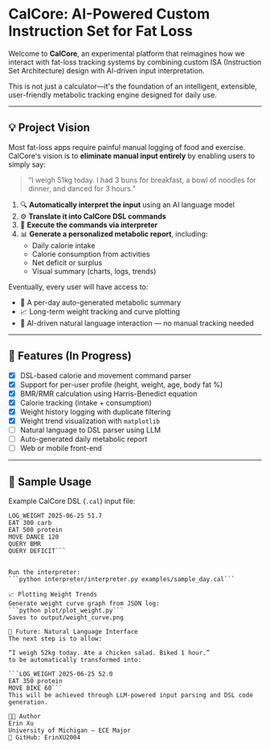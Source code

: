 # CalCore: AI-Powered Custom Instruction Set for Fat Loss

Welcome to **CalCore**, an experimental platform that reimagines how we interact with fat-loss tracking systems by combining custom ISA (Instruction Set Architecture) design with AI-driven input interpretation.

This is not just a calculator—it's the foundation of an intelligent, extensible, user-friendly metabolic tracking engine designed for daily use.

---

## 💡 Project Vision

Most fat-loss apps require painful manual logging of food and exercise. CalCore's vision is to **eliminate manual input entirely** by enabling users to simply say:

> “I weigh 51kg today. I had 3 buns for breakfast, a bowl of noodles for dinner, and danced for 3 hours.”
1. 🔍 **Automatically interpret the input** using an AI language model
2. ⚙️ **Translate it into CalCore DSL commands**
3. 🧮 **Execute the commands via interpreter**
4. 📊 **Generate a personalized metabolic report**, including:
   - Daily calorie intake
   - Calorie consumption from activities
   - Net deficit or surplus
   - Visual summary (charts, logs, trends)

Eventually, every user will have access to:
- 📆 A per-day auto-generated metabolic summary
- 📈 Long-term weight tracking and curve plotting
- 🧠 AI-driven natural language interaction — no manual tracking needed

---

## 🔧 Features (In Progress)

- [x] DSL-based calorie and movement command parser
- [x] Support for per-user profile (height, weight, age, body fat %)
- [x] BMR/RMR calculation using Harris-Benedict equation
- [x] Calorie tracking (intake + consumption)
- [x] Weight history logging with duplicate filtering
- [x] Weight trend visualization with `matplotlib`
- [ ] Natural language to DSL parser using LLM
- [ ] Auto-generated daily metabolic report
- [ ] Web or mobile front-end

---

## 🚀 Sample Usage

Example CalCore DSL (`.cal`) input file:

```
LOG_WEIGHT 2025-06-25 51.7
EAT 300 carb
EAT 500 protein
MOVE DANCE 120
QUERY BMR
QUERY DEFICIT```


Run the interpreter:
```python interpreter/interpreter.py examples/sample_day.cal```

📈 Plotting Weight Trends
Generate weight curve graph from JSON log:
```python plot/plot_weight.py```
Saves to output/weight_curve.png

🧠 Future: Natural Language Interface
The next step is to allow:

“I weigh 52kg today. Ate a chicken salad. Biked 1 hour.”
to be automatically transformed into:

```LOG_WEIGHT 2025-06-25 52.0
EAT 350 protein
MOVE BIKE 60```
This will be achieved through LLM-powered input parsing and DSL code generation.

👩‍💻 Author
Erin Xu
University of Michigan – ECE Major
🔗 GitHub: ErinXU2004





